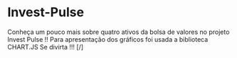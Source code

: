 # Invest-Pulse
Conheça um pouco mais sobre quatro ativos da bolsa de valores no projeto Invest Pulse !!
Para apresentação dos gráficos foi usada a biblioteca CHART.JS
Se divirta !!! [/]

